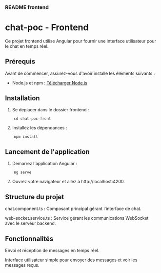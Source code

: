 ### README frontend

# chat-poc - Frontend

Ce projet frontend utilise Angular pour fournir une interface utilisateur pour le chat en temps réel.

## Prérequis

Avant de commencer, assurez-vous d'avoir installé les éléments suivants :

- Node.js et npm : [Télécharger Node.js](https://nodejs.org/)

## Installation

1. Se deplacer dans le dossier frontend :
```
    cd chat-poc-front
```
2. Installez les dépendances :
```
    npm install
```
## Lancement de l'application

1. Démarrez l'application Angular :
```
    ng serve
```
2. Ouvrez votre navigateur et allez à http://localhost:4200.

##  Structure du projet
chat.component.ts : Composant principal gérant l'interface de chat.

web-socket.service.ts : Service gérant les communications WebSocket avec le serveur backend.

##  Fonctionnalités
Envoi et réception de messages en temps réel.

Interface utilisateur simple pour envoyer des messages et voir les messages reçus.